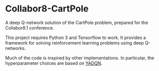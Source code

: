 # Collabor8-CartPole
A deep Q-network solution of the CartPole problem, prepared for the Collabor8.1 conference.

This project requires Python 3 and Tensorflow to work. It provides a framework for solving reinforcement learning problems using deep Q-networks.

Much of the code is inspired by other implementations. In particular, the hyperparameter choices are based on [YADQN](https://github.com/tomstewart89/YADQN).
